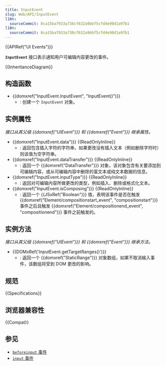 ```yaml
---
title: InputEvent
slug: Web/API/InputEvent
l10n:
  sourceCommit: 8ca15ba7933a738cf632a9bbf5cfd4e90d1a97b1
l10n:
  sourceCommit: 8ca15ba7933a738cf632a9bbf5cfd4e90d1a97b1
---
```


{{APIRef("UI Events")}}

**`InputEvent`** 接口表示通知用户可编辑内容更改的事件。

{{InheritanceDiagram}}

## 构造函数

- {{domxref("InputEvent.InputEvent", "InputEvent()")}}
  - : 创建一个 `InputEvent` 对象。

## 实例属性

_接口从其父级 {{domxref("UIEvent")}} 和 {{domxref("Event")}} 继承属性。_

- {{domxref("InputEvent.data")}} {{ReadOnlyInline}}
  - : 返回包含插入字符的字符串，如果更改没有插入文本（例如删除字符时）则该值为空字符串。
- {{domxref("InputEvent.dataTransfer")}} {{ReadOnlyInline}}
  - : 返回一个 {{domxref("DataTransfer")}} 对象，该对象包含有关要添加到可编辑内容，或从可编辑内容中删除的富文本或纯文本数据的信息。
- {{domxref("InputEvent.inputType")}} {{ReadOnlyInline}}
  - : 返回对可编辑内容所做更改的类型，例如插入、删除或格式化文本。
- {{domxref("InputEvent.isComposing")}} {{ReadOnlyInline}}
  - : 返回一个 {{JSxRef("Boolean")}} 值，表明该事件是否在触发 {{domxref("Element/compositionstart_event", "compositionstart")}} 事件之后且触发 {{domxref("Element/compositionend_event", "compositionend")}} 事件之前触发的。

## 实例方法

_接口从其父级 {{domxref("UIEvent")}} 和 {{domxref("Event")}} 继承方法。_

- {{DOMxRef('InputEvent.getTargetRanges()')}}
  - : 返回一个 {{domxref("StaticRange")}} 对象数组，如果不取消输入事件，该数组将受到 DOM 更改的影响。

## 规范

{{Specifications}}

## 浏览器兼容性

{{Compat}}

## 参见

- [`beforeinput` 事件](/zh-CN/docs/Web/API/Element/beforeinput_event)
- [`input` 事件](/zh-CN/docs/Web/API/Element/input_event)
